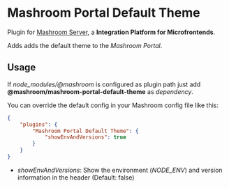 
# Mashroom Portal Default Theme

Plugin for [Mashroom Server](https://www.mashroom-server.com), a **Integration Platform for Microfrontends**.

Adds adds the default theme to the _Mashroom Portal_.

## Usage

If *node_modules/@mashroom* is configured as plugin path just add **@mashroom/mashroom-portal-default-theme** as *dependency*.

You can override the default config in your Mashroom config file like this:

```json
{
    "plugins": {
        "Mashroom Portal Default Theme": {
            "showEnvAndVersions": true
        }
    }
}
```
 * _showEnvAndVersions_: Show the environment (_NODE_ENV_) and version information in the header (Default: false)

